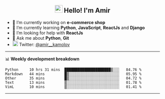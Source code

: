 <h2 align="center"><img src="https://media.giphy.com/media/hvRJCLFzcasrR4ia7z/giphy.gif" width="25px"> Hello! I'm Amir</h2>

- 🔭 I’m currently working on **e-commerce shop**
- 🌱 I’m currently learning **Python**, **JavaScript**, **ReactJs** and **Django**
- 🤔 I’m looking for help with **ReactJs**
- 💬 Ask me about **Python**, **Git**
- <img alt="Amir Kamolov | Twitter" width="18px" src="https://raw.githubusercontent.com/peterthehan/peterthehan/master/assets/twitter.svg" /> Twitter: [@amir__kamolov ](https://twitter.com/amir__kamolov)

---

📊 **Weekly development breakdown**
<!--START_SECTION:waka-->
```text
Python     10 hrs 31 mins  █████████████████████▒░░░   84.76 % 
Markdown   44 mins         █▒░░░░░░░░░░░░░░░░░░░░░░░   05.95 % 
Other      35 mins         █▒░░░░░░░░░░░░░░░░░░░░░░░   04.72 % 
Text       13 mins         ▒░░░░░░░░░░░░░░░░░░░░░░░░   01.78 % 
VimL       10 mins         ▒░░░░░░░░░░░░░░░░░░░░░░░░   01.41 % 
```
<!--END_SECTION:waka-->

---
